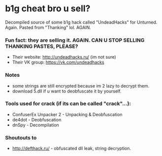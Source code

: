 # b1g cheat bro u sell?
Decompiled source of some b1g hack called "UndeadHacks" for Unturned. Again. Pasted from "Thanking" lol. AGAIN.

### Fun fact: they are selling it. AGAIN. CAN U STOP SELLING THANKING PASTES, PLEASE?

- Their website: http://undeadhacks.ru/ (im not sure)
- Their VK group: https://vk.com/undeadhacks

### Notes
- some strings are still encrypted because im 2 lazy to decrypt them.
- download 5.dll if u want to deobfuscate it by yourself.

### Tools used for crack (if its can be called "crack"...):
- ConfuserEx Unpacker 2 - Unpacking & Deobfuscation
- de4dot - Deobfuscation
- dnSpy - Decompilation

### Shoutouts to
- http://defthack.ru/ - obfuscated dll leak, string decryption.
